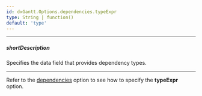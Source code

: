 ```yaml
---
id: dxGantt.Options.dependencies.typeExpr
type: String | function()
default: 'type'
---
```

---
##### shortDescription
Specifies the data field that provides dependency types.

---

Refer to the [dependencies](/api-reference/10%20UI%20Components/dxGantt/1%20Configuration/dependencies '/Documentation/ApiReference/UI_Components/dxGantt/Configuration/dependencies/') option to see how to specify the **typeExpr** option.